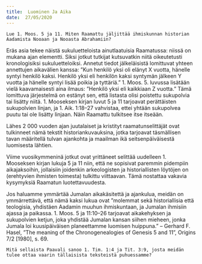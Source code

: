 ```yaml
---
title:  Luominen Ja Aika
date:  27/05/2020
---
```


`Lue 1. Moos. 5 ja 11. Miten Raamattu jäljittää ihmiskunnan historian Aadamista Nooaan ja Nooasta Abrahamiin?`

Eräs asia tekee näistä sukuluetteloista ainutlaatuisia Raamatussa: niissä on mukana ajan elementti. Siksi jotkut tutkijat kutsuvatkin niitä oikeutetusti kronologisiksi sukuluetteloiksi. Annetut tiedot jälkeläisistä lomittuvat yhteen annettujen aikavälien kanssa: ”Kun henkilö yksi oli elänyt X vuotta, hänelle syntyi henkilö kaksi. Henkilö yksi eli henkilön kaksi syntymän jälkeen Y vuotta ja hänelle syntyi lisää poikia ja tyttäriä.” 1. Moos. 5. luvussa lisätään vielä kaavamaisesti aina ilmaus: ”Henkilö yksi eli kaikkiaan Z vuotta.” Tämä lomittuva järjestelmä on estänyt sen, että listasta olisi poistettu sukupolvia tai lisätty niitä. 1. Mooseksen kirjan luvut 5 ja 11 tarjoavat perättäisten sukupolvien linjan, ja 1. Aik. 1:18–27 vahvistaa, ettei yhtään sukupolvea puutu tai ole lisätty linjaan. Näin Raamattu tulkitsee itse itseään.

Lähes 2 000 vuoden ajan juutalaiset ja kristityt raamatunselittäjät ovat tulkinneet nämä tekstit historiankuvauksina, jotka tarjoavat täsmällisen tavan määritellä tulvan ajankohta ja maailman ikä seitsenpäiväisestä luomisesta lähtien.

Viime vuosikymmeninä jotkut ovat yrittäneet selittää uudelleen 1. Mooseksen kirjan lukuja 5 ja 11 niin, että ne sopisivat paremmin pidempiin aikajaksoihin, jollaisiin joidenkin arkeologisten ja historiallisten löytöjen on (erehtyvien ihmisten toimesta) tulkittu viittaavan. Tämä nostattaa vakavia kysymyksiä Raamatun luotettavuudesta.

Jos haluamme ymmärtää Jumalan aikakäsitettä ja ajankulua, meidän on ymmärrettävä, että nämä kaksi lukua ovat ”molemmat sekä historiallisia että teologisia, yhdistäen Aadamin muuhun ihmiskuntaan, ja Jumalan ihmisiin ajassa ja paikassa. 1. Moos. 5 ja 11:10–26 tarjoavat aikakehyksen ja sukupolvien ketjun, joka yhdistää Jumalan kansan siihen mieheen, jonka Jumala loi kuusipäiväisen planeettamme luomisen huippuna.” – Gerhard F. Hasel, ”The meaning of the Chronogenealogies of Genesis 5 and 11”, Origins 7/2 [1980], s. 69.

`Mitä sellaista Paavali sanoo 1. Tim. 1:4 ja Tit. 3:9, josta meidän tulee ottaa vaarin tällaisista teksteistä puhuessamme?`